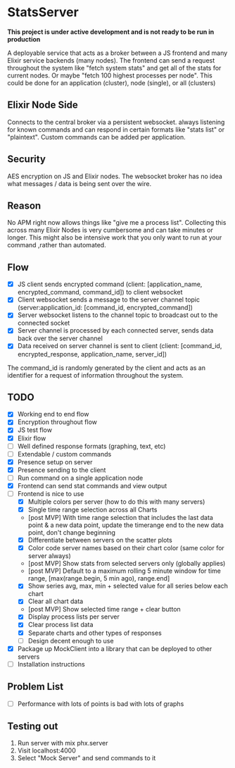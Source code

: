 # StatsServer

**This project is under active development and is not ready to be run in production**

A deployable service that acts as a broker between a JS frontend and many Elixir service backends (many nodes). The frontend can send a request throughout the system like "fetch system stats" and get all of the stats for current nodes. Or maybe "fetch 100 highest processes per node". This could be done for an application (cluster), node (single), or all (clusters)

## Elixir Node Side
Connects to the central broker via a persistent websocket. always listening for known commands and can respond in certain formats like "stats list" or "plaintext". Custom commands can be added per application.

## Security
AES encryption on JS and Elixir nodes. The websocket broker has no idea what messages / data is being sent over the wire.

## Reason
No APM right now allows things like "give me a process list". Collecting this across many Elixir Nodes is very cumbersome and can take minutes or longer. This might also be intensive work that you only want to run at your command ,rather than automated.

## Flow

- [x] JS client sends encrypted command (client: [application_name, encrypted_command, command_id]) to client websocket
- [x] Client websocket sends a message to the server channel topic (server:application_id: [command_id, encrypted_command])
- [x] Server websocket listens to the channel topic to broadcast out to the connected socket
- [x] Server channel is processed by each connected server, sends data back over the server channel
- [x] Data received on server channel is sent to client (client: [command_id, encrypted_response, application_name, server_id])

The command_id is randomly generated by the client and acts as an identifier for a request of information throughout the system.

## TODO

- [x] Working end to end flow
- [x] Encryption throughout flow
- [x] JS test flow
- [x] Elixir flow
- [ ] Well defined response formats (graphing, text, etc)
- [ ] Extendable / custom commands
- [x] Presence setup on server
- [x] Presence sending to the client
- [ ] Run command on a single application node
- [x] Frontend can send stat commands and view output
- [ ] Frontend is nice to use
  - [x] Multiple colors per server (how to do this with many servers)
  - [x] Single time range selection across all Charts
  - [post MVP] With time range selection that includes the last data point & a new data point, update the timerange end
        to the new data point, don't change beginning
  - [x] Differentiate between servers on the scatter plots
  - [x] Color code server names based on their chart color (same color for server always)
  - [post MVP] Show stats from selected servers only (globally applies)
  - [post MVP] Default to a maximum rolling 5 minute window for time range, [max(range.begin, 5 min ago), range.end]
  - [x] Show series avg, max, min + selected value for all series below each chart
  - [x] Clear all chart data
  - [post MVP] Show selected time range + clear button
  - [x] Display process lists per server
  - [x] Clear process list data
  - [x] Separate charts and other types of responses
  - [ ] Design decent enough to use
- [x] Package up MockClient into a library that can be deployed to other servers
- [ ] Installation instructions

## Problem List

- [ ] Performance with lots of points is bad with lots of graphs

## Testing out

1. Run server with mix phx.server
2. Visit localhost:4000
3. Select "Mock Server" and send commands to it
